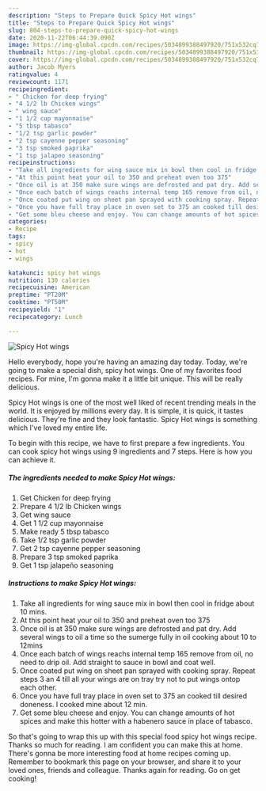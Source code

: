 ```yaml
---
description: "Steps to Prepare Quick Spicy Hot wings"
title: "Steps to Prepare Quick Spicy Hot wings"
slug: 804-steps-to-prepare-quick-spicy-hot-wings
date: 2020-11-22T06:44:39.090Z
image: https://img-global.cpcdn.com/recipes/5034899388497920/751x532cq70/spicy-hot-wings-recipe-main-photo.jpg
thumbnail: https://img-global.cpcdn.com/recipes/5034899388497920/751x532cq70/spicy-hot-wings-recipe-main-photo.jpg
cover: https://img-global.cpcdn.com/recipes/5034899388497920/751x532cq70/spicy-hot-wings-recipe-main-photo.jpg
author: Jacob Myers
ratingvalue: 4
reviewcount: 1171
recipeingredient:
- " Chicken for deep frying"
- "4 1/2 lb Chicken wings"
- " wing sauce"
- "1 1/2 cup mayonnaise"
- "5 tbsp tabasco"
- "1/2 tsp garlic powder"
- "2 tsp cayenne pepper seasoning"
- "3 tsp smoked paprika"
- "1 tsp jalapeo seasoning"
recipeinstructions:
- "Take all ingredients for wing sauce mix in bowl then cool in fridge about 10 mins."
- "At this point heat your oil to 350 and preheat oven too 375"
- "Once oil is at 350 make sure wings are defrosted and pat dry. Add several wings to oil a time so the sumerge fully in oil cooking about 10 to 12mins"
- "Once each batch of wings reachs internal temp 165 remove from oil, no need to drip oil. Add straight to sauce in bowl and coat well."
- "Once coated put wing on sheet pan sprayed with cooking spray. Repeat steps 3 an 4 till all your wings are on tray try not to put wings ontop each other."
- "Once you have full tray place in oven set to 375 an cooked till desired doneness. I cooked mine about 12 min."
- "Get some bleu cheese and enjoy. You can change amounts of hot spices and make this hotter with a habenero sauce in place of tabasco."
categories:
- Recipe
tags:
- spicy
- hot
- wings

katakunci: spicy hot wings 
nutrition: 130 calories
recipecuisine: American
preptime: "PT20M"
cooktime: "PT50M"
recipeyield: "1"
recipecategory: Lunch

---
```



![Spicy Hot wings](https://img-global.cpcdn.com/recipes/5034899388497920/751x532cq70/spicy-hot-wings-recipe-main-photo.jpg)

Hello everybody, hope you're having an amazing day today. Today, we're going to make a special dish, spicy hot wings. One of my favorites food recipes. For mine, I'm gonna make it a little bit unique. This will be really delicious.

Spicy Hot wings is one of the most well liked of recent trending meals in the world. It is enjoyed by millions every day. It is simple, it is quick, it tastes delicious. They're fine and they look fantastic. Spicy Hot wings is something which I've loved my entire life.




To begin with this recipe, we have to first prepare a few ingredients. You can cook spicy hot wings using 9 ingredients and 7 steps. Here is how you can achieve it.

<!--inarticleads1-->

##### The ingredients needed to make Spicy Hot wings:

1. Get  Chicken for deep frying
1. Prepare 4 1/2 lb Chicken wings
1. Get  wing sauce
1. Get 1 1/2 cup mayonnaise
1. Make ready 5 tbsp tabasco
1. Take 1/2 tsp garlic powder
1. Get 2 tsp cayenne pepper seasoning
1. Prepare 3 tsp smoked paprika
1. Get 1 tsp jalapeño seasoning




<!--inarticleads2-->

##### Instructions to make Spicy Hot wings:

1. Take all ingredients for wing sauce mix in bowl then cool in fridge about 10 mins.
1. At this point heat your oil to 350 and preheat oven too 375
1. Once oil is at 350 make sure wings are defrosted and pat dry. Add several wings to oil a time so the sumerge fully in oil cooking about 10 to 12mins
1. Once each batch of wings reachs internal temp 165 remove from oil, no need to drip oil. Add straight to sauce in bowl and coat well.
1. Once coated put wing on sheet pan sprayed with cooking spray. Repeat steps 3 an 4 till all your wings are on tray try not to put wings ontop each other.
1. Once you have full tray place in oven set to 375 an cooked till desired doneness. I cooked mine about 12 min.
1. Get some bleu cheese and enjoy. You can change amounts of hot spices and make this hotter with a habenero sauce in place of tabasco.




So that's going to wrap this up with this special food spicy hot wings recipe. Thanks so much for reading. I am confident you can make this at home. There's gonna be more interesting food at home recipes coming up. Remember to bookmark this page on your browser, and share it to your loved ones, friends and colleague. Thanks again for reading. Go on get cooking!
